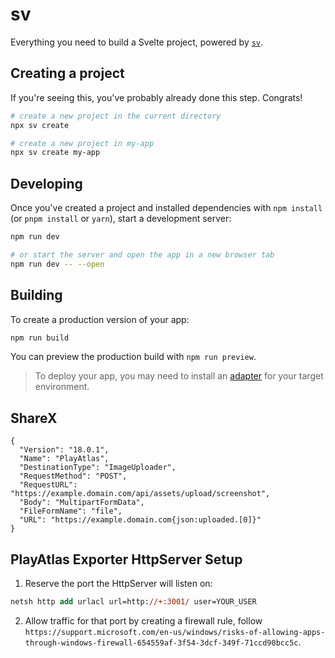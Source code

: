 # sv

Everything you need to build a Svelte project, powered by [`sv`](https://github.com/sveltejs/cli).

## Creating a project

If you're seeing this, you've probably already done this step. Congrats!

```bash
# create a new project in the current directory
npx sv create

# create a new project in my-app
npx sv create my-app
```

## Developing

Once you've created a project and installed dependencies with `npm install` (or `pnpm install` or `yarn`), start a development server:

```bash
npm run dev

# or start the server and open the app in a new browser tab
npm run dev -- --open
```

## Building

To create a production version of your app:

```bash
npm run build
```

You can preview the production build with `npm run preview`.

> To deploy your app, you may need to install an [adapter](https://svelte.dev/docs/kit/adapters) for your target environment.

## ShareX

```
{
  "Version": "18.0.1",
  "Name": "PlayAtlas",
  "DestinationType": "ImageUploader",
  "RequestMethod": "POST",
  "RequestURL": "https://example.domain.com/api/assets/upload/screenshot",
  "Body": "MultipartFormData",
  "FileFormName": "file",
  "URL": "https://example.domain.com{json:uploaded.[0]}"
}
```

## PlayAtlas Exporter HttpServer Setup

1. Reserve the port the HttpServer will listen on:

```ps
netsh http add urlacl url=http://+:3001/ user=YOUR_USER
```

2. Allow traffic for that port by creating a firewall rule, follow `https://support.microsoft.com/en-us/windows/risks-of-allowing-apps-through-windows-firewall-654559af-3f54-3dcf-349f-71ccd90bcc5c`.
